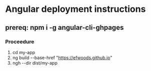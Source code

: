# Angular deployment instructions
## prereq: npm i -g angular-cli-ghpages

### Proceedure
1. cd my-app
2. ng build --base-href "https://efwoods.github.io"
3. ngh --dir dist/my-app